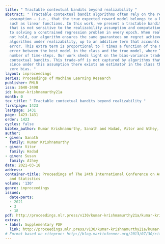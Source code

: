 ```yaml
---
title: " Tractable contextual bandits beyond realizability "
abstract: " Tractable contextual bandit algorithms often rely on the realizability
  assumption – i.e., that the true expected reward model belongs to a known class,
  such as linear functions. In this work, we present a tractable bandit algorithm
  that is not sensitive to the realizability assumption and computationally reduces
  to solving a constrained regression problem in every epoch. When realizability does
  not hold, our algorithm ensures the same guarantees on regret achieved by realizability-based
  algorithms under realizability, up to an additive term that accounts for the misspecification
  error. This extra term is proportional to T times a function of the mean squared
  error between the best model in the class and the true model, where T is the total
  number of time-steps. Our work sheds light on the bias-variance trade-off for tractable
  contextual bandits. This trade-off is not captured by algorithms that assume realizability,
  since under this assumption there exists an estimator in the class that attains
  zero bias. "
layout: inproceedings
series: Proceedings of Machine Learning Research
publisher: PMLR
issn: 2640-3498
id: kumar-krishnamurthy21a
month: 0
tex_title: " Tractable contextual bandits beyond realizability "
firstpage: 1423
lastpage: 1431
page: 1423-1431
order: 1423
cycles: false
bibtex_author: Kumar Krishnamurthy, Sanath and Hadad, Vitor and Athey, Susan
author:
- given: Sanath
  family: Kumar Krishnamurthy
- given: Vitor
  family: Hadad
- given: Susan
  family: Athey
date: 2021-03-18
address: 
container-title: Proceedings of The 24th International Conference on Artificial Intelligence
  and Statistics
volume: '130'
genre: inproceedings
issued:
  date-parts:
  - 2021
  - 3
  - 18
pdf: http://proceedings.mlr.press/v130/kumar-krishnamurthy21a/kumar-krishnamurthy21a.pdf
extras:
- label: Supplementary PDF
  link: http://proceedings.mlr.press/v130/kumar-krishnamurthy21a/kumar-krishnamurthy21a-supp.pdf
# Format based on citeproc: http://blog.martinfenner.org/2013/07/30/citeproc-yaml-for-bibliographies/
---
```

